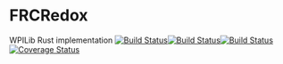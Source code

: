 # FRCRedox
WPILib Rust implementation
[![Build Status](https://travis-ci.org/OpenFRC/FRCRedox.svg?branch=master)](https://travis-ci.org/OpenFRC/FRCRedox)[![Build Status](https://img.shields.io/github/forks/OpenFRC/FRCRedox.svg)](https://github.com/OpenFRC/FRCRedox)[![Build Status](https://img.shields.io/github/stars/OpenFRC/FRCRedox.svg)](https://github.com/OpenFRC/FRCRedox)
[![Coverage Status](https://coveralls.io/repos/github/OpenFRC/FRCRedox/badge.svg?branch=master)](https://coveralls.io/github/OpenFRC/FRCRedox?branch=master)
